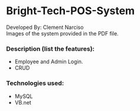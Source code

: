 # Bright-Tech-POS-System
Developed By: Clement Narciso\
Images of the system provided in the PDF file.

### Description (list the features):
- Employee and Admin Login.
- CRUD

### Technologies used:
- MySQL
- VB.net
